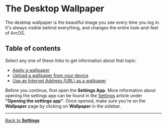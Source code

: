 # The Desktop Wallpaper

The desktop wallpaper is the beautiful image you see every time you log in. It's always visible behind everything, and changes the entire look-and-feel of ArcOS.

## Table of contents

Select any one of these links to get information about that topic:

- [Apply a wallpaper](@client/help/Settings/wallpaper/apply.md)
- [Upload a wallpaper from your device](@client/help/Settings/wallpaper/upload.md)
- [Use an Internet Address (URL) as a wallpaper](@client/help/Settings/wallpaper/url.md)

Before you continue, first open the **Settings App**. More information about opening the settings app can be found in the [Settings](@client/help/Settings.md) article under **"Opening the settings app"**. Once opened, make sure you're on the **Wallpaper** page by clicking on **Wallpaper** in the sidebar.

---

[Back to **Settings**](@client/help/Settings.md)
